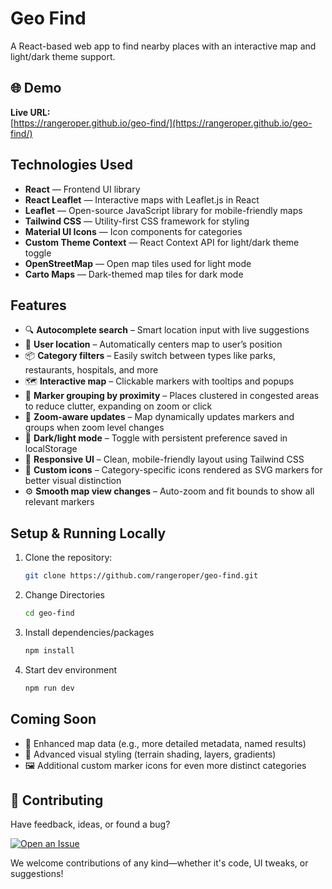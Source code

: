 # Geo Find

A React-based web app to find nearby places with an interactive map and light/dark theme support.

## 🌐 Demo

**Live URL:**  
[https://rangeroper.github.io/geo-find/](https://rangeroper.github.io/geo-find/)

## Technologies Used

- **React** — Frontend UI library  
- **React Leaflet** — Interactive maps with Leaflet.js in React  
- **Leaflet** — Open-source JavaScript library for mobile-friendly maps  
- **Tailwind CSS** — Utility-first CSS framework for styling  
- **Material UI Icons** — Icon components for categories  
- **Custom Theme Context** — React Context API for light/dark theme toggle  
- **OpenStreetMap** — Open map tiles used for light mode  
- **Carto Maps** — Dark-themed map tiles for dark mode   

## Features

- 🔍 **Autocomplete search** – Smart location input with live suggestions  
- 📍 **User location** – Automatically centers map to user’s position  
- 📦 **Category filters** – Easily switch between types like parks, restaurants, hospitals, and more  
- 🗺️ **Interactive map** – Clickable markers with tooltips and popups  
- 🧩 **Marker grouping by proximity** – Places clustered in congested areas to reduce clutter, expanding on zoom or click  
- 🔄 **Zoom-aware updates** – Map dynamically updates markers and groups when zoom level changes  
- 🌙 **Dark/light mode** – Toggle with persistent preference saved in localStorage  
- 🧭 **Responsive UI** – Clean, mobile-friendly layout using Tailwind CSS  
- 🎨 **Custom icons** – Category-specific icons rendered as SVG markers for better visual distinction  
- ⚙️ **Smooth map view changes** – Auto-zoom and fit bounds to show all relevant markers


## Setup & Running Locally

1. Clone the repository:  
   ```bash
   git clone https://github.com/rangeroper/geo-find.git
2. Change Directories
   ```bash
   cd geo-find
3. Install dependencies/packages
   ```bash
   npm install
4. Start dev environment
   ```bash
   npm run dev

## Coming Soon

- 🧠 Enhanced map data (e.g., more detailed metadata, named results)
- 🌄 Advanced visual styling (terrain shading, layers, gradients)
- 🖼️ Additional custom marker icons for even more distinct categories

## 🤝 Contributing

Have feedback, ideas, or found a bug?

[![Open an Issue](https://img.shields.io/badge/%F0%9F%91%89%20Open%20an%20Issue-blue?style=for-the-badge)](https://github.com/rangeroper/geo-find/issues/new)

We welcome contributions of any kind—whether it's code, UI tweaks, or suggestions!
